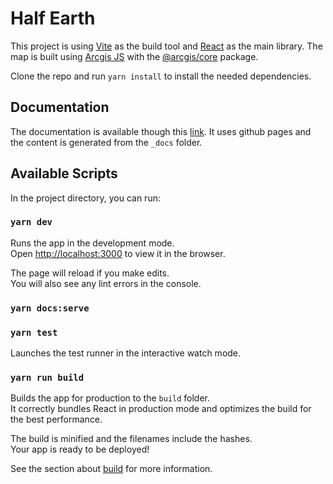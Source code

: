 # Half Earth

This project is using [Vite](https://vitejs.dev/) as the build tool and [React](https://reactjs.org/) as the main library. The map is built using [Arcgis JS](https://developers.arcgis.com/javascript/) with the [@arcgis/core](https://www.npmjs.com/package/@arcgis/core) package.

Clone the repo and run `yarn install` to install the needed dependencies.

## Documentation

The documentation is available though this [link](https://vizzuality.github.io/half-earth-v3/).
It uses github pages and the content is generated from the `_docs` folder.

## Available Scripts

In the project directory, you can run:

### `yarn dev`

Runs the app in the development mode.<br>
Open [http://localhost:3000](http://localhost:3000) to view it in the browser.

The page will reload if you make edits.<br>
You will also see any lint errors in the console.

### `yarn docs:serve`

### `yarn test`

Launches the test runner in the interactive watch mode.<br>

### `yarn run build`

Builds the app for production to the `build` folder.<br>
It correctly bundles React in production mode and optimizes the build for the best performance.

The build is minified and the filenames include the hashes.<br>
Your app is ready to be deployed!

See the section about [build](https://vitejs.dev/guide/build) for more information.